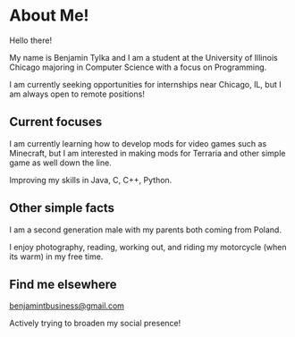 # About Me!

<!--
**Btylk0/Btylk0** is a ✨ _special_ ✨ repository because its `README.md` (this file) appears on your GitHub profile.

Here are some ideas to get you started:

- 🔭 I’m currently working on ...
- 🌱 I’m currently learning ...
- 👯 I’m looking to collaborate on ...
- 🤔 I’m looking for help with ...
- 💬 Ask me about ...
- 📫 How to reach me: ...
- 😄 Pronouns: ...
- ⚡ Fun fact: ...
-->

Hello there!

My name is Benjamin Tylka and I am a student at the University of Illinois Chicago majoring in Computer Science with a focus on Programming.

I am currently seeking opportunities for internships near Chicago, IL, but I am always open to remote positions!


## Current focuses
I am currently learning how to develop mods for video games such as Minecraft, but I am interested in making mods for Terraria and other simple game as well down the line.

Improving my skills in Java, C, C++, Python.
## Other simple facts
I am a second generation male with my parents both coming from Poland.

I enjoy photography, reading, working out, and riding my motorcycle (when its warm) in my free time.

## Find me elsewhere
benjamintbusiness@gmail.com

Actively trying to broaden my social presence!



